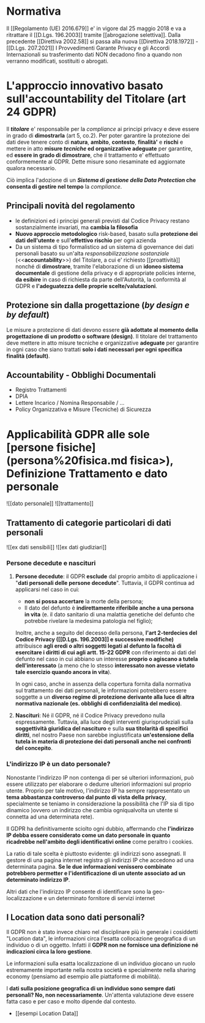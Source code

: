 # Normativa
Il [[Regolamento (UE) 2016.679]] e' in vigore dal 25 maggio 2018 e va a ritrattare il [[D.Lgs. 196.2003]] tramite [[abrogazione selettiva]].
Dalla precedente [[Direttiva 2002.58]] si passa alla nuova [[Direttiva 2018.1972]] - [[D.Lgs. 207.2021]]
I Provvedimenti Garante Privacy e gli Accordi Internazionali su trasferimento dati NON decadono fino a quando non verranno modificati, sostituiti o abrogati.

# L'approccio innovativo basato sull'accountability del Titolare (art 24 GDPR)
Il **_titolare_** e' responsabile per la _compliance_ ai principi privacy e deve essere in grado di **dimostrarla** (art 5, co.2). Per poter garantire la protezione dei dati deve tenere conto di **natura**, **ambito**, **contesto**, **finalità'** e **rischi** e mettere in atto **misure _tecniche_ ed organizzative adeguate** per garantire, ed **essere in grado di dimostrare**, che il trattamento e' effettuato conformemente al GDPR. Dette misure sono riesaminate ed aggiornate qualora necessario.

Ciò implica l'adozione di un **_Sistema di gestione della Data Protection_ che consenta di gestire nel tempo** la _compliance_.

## Principali novità del regolamento
- le definizioni ed i principi generali previsti dal Codice Privacy restano sostanzialmente invariati, ma **cambia la filosofia**
- **Nuovo approccio metodologico** risk-based, basato sulla **protezione dei dati dell'utente** e sull'**effettivo rischio** per ogni azienda
- Da un sistema di tipo formalistico ad un sistema di governance dei dati personali basato su un'alta _responsabilizzazione sostanziale_ (\<\<**accountability**>>)  del Titolare, a cui e' richiesto [[proattività]] nonché di **dimostrare**, tramite l'elaborazione di un **idoneo sistema documentale** di gestione della privacy e di appropriate policies interne, **da esibire** in caso di richiesta da parte dell'Autorità, la conformità al GDPR e **l'adeguatezza delle proprie scelte/valutazioni**.

## Protezione sin dalla progettazione (_by design e by default_)

Le misure a protezione di dati devono essere **già adottate al momento della progettazione di un prodotto o software (design)**.
Il titolare del trattamento deve mettere in atto misure tecniche e organizzative **adeguate** per garantire in ogni caso che siano trattati **solo i dati necessari per ogni specifica finalità (default)**.

## Accountability - Obblighi Documentali
- Registro Trattamenti
- DPIA
- Lettere Incarico / Nomina Responsabile / ...
- Policy Organizzativa e Misure (Tecniche) di Sicurezza

# Applicabilità GDPR alle sole [persone fisiche](persona%20fisica.md fisica>), Definizione Trattamento e dato personale

![[dato personale]]
![[trattamento]]
 
## Trattamento di categorie particolari di dati personali
![[ex dati sensibili]]
![[ex dati giudiziari]]

### Persone decedute e nascituri
1. **Persone decedute**: il GDPR **esclude** dal proprio ambito di applicazione i "**dati personali delle persone decedute**". Tuttavia, il GDPR continua ad applicarsi nel caso in cui:
	-  **non si possa accertare** la morte della persona;
	- Il dato del defunto è **indirettamente riferibile anche a una persona in vita** (e. il dato sanitario di una malattia genetiche del defunto che potrebbe rivelare la medesima patologia nel figlio);

	Inoltre, anche a seguito del decesso della persona, **l'art 2-terdecies del Codice Privacy ([[D.Lgs. 196.2003]] e successive modifiche)** attribuisce **agli eredi o altri soggetti legati al defunto la facoltà di esercitare i diritti di cui agli artt. 15-22 GDPR** con riferimento ai dati del defunto nel caso in cui abbiano un interesse **proprio o agiscano a tutela dell'interessato** (a meno che lo stesso **interessato non avesse vietato tale esercizio quando ancora in vita**).

	In  ogni caso, anche in assenza della copertura fornita dalla normativa sul trattamento dei dati personali, le informazioni potrebbero essere soggette a un **diverso regime di protezione derivante alla luce di altra normativa nazionale (es. obblighi di confidenzialità del medico)**.

2. **Nascituri**: Né il GDPR, né il Codice Privacy prevedono nulla espressamente. Tuttavia, alla luce degli interventi giurisprudeziali sulla **soggettività giuridica del nascituro** e sulla **sua titolarità di specifici diritti**, nel nostro Paese non sarebbe ingiustificata **un'estensione della tutela in materia di protezione dei dati personali anche nei confronti del concepito**.

### L'indirizzo IP è un dato personale?
Nonostante l'indirizzo IP non contenga di per sé ulteriori informazioni, può essere utilizzato per elaborare o dedurre ulteriori informazioni sul proprio utente. Proprio per tale motivo, l'indirizzo IP ha sempre rappresentato un **tema abbastanza controverso dal punto di vista della privacy**, specialmente se teniamo in considerazione la possibilità che l'IP sia di tipo dinamico )ovvero un indirizzo che cambia ogniqualvolta un utente si connetta ad una determinata rete).

Il GDPR ha definitivamente sciolto ogni dubbio, affermando che **l'indirizzo IP debba essere considerato come un dato personale in quanto ricadrebbe nell'ambito degli identificativi online** come peraltro i cookies.

La ratio di tale scelta è piuttosto evidente: gli indirizzi sono assegnati. Il gestore di una pagina internet registra gli indirizzi IP che accedono ad una determinata pagina. **Se le due informazioni venissero combinate potrebbero permetter e l'identificazione di un utente associato ad un determinato indirizzo IP**.

Altri dati che l'indirizzo IP consente di identificare sono la geo-localizzazione e un determinato fornitore di servizi internet

## I Location data sono dati personali?
Il GDPR non è stato invece chiaro nel disciplinare più in generale i cosiddetti "Location data", le informazioni circa l'esatta collocazione geografica di un individuo o di un oggetto. Infatti il **GDPR non ne fornisce una definizione né indicazioni circa la loro gestione**.

Le informazioni sulla esatta localizzazione di un individuo giocano un ruolo estremamente importante nella nostra società e specialmente nella sharing economy (pensiamo ad esempio alle piattaforme di mobilità).

I **dati sulla posizione geografica di un individuo sono sempre dati personali? No, non necessariamente**. Un'attenta valutazione deve essere fatta caso e per caso e molto dipende dal contesto.

- [[esempi Location Data]]